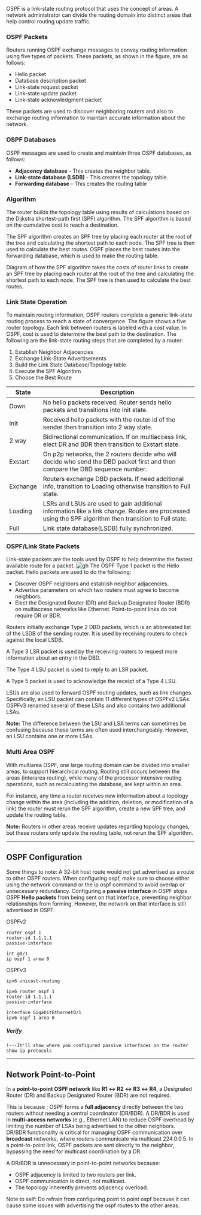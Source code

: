 OSPF is a link-state routing protocol that uses the concept of areas. A network administrator can divide the routing domain into distinct areas that help control routing update traffic.

### OSPF Packets
Routers running OSPF exchange messages to convey routing information using five types of packets. These packets, as shown in the figure, are as follows:

- Hello packet
- Database description packet
- Link-state request packet
- Link-state update packet
- Link-state acknowledgment packet

These packets are used to discover neighboring routers and also to exchange routing information to maintain accurate information about the network.

### OSPF Databases
OSPF messages are used to create and maintain three OSPF databases, as follows:

- **Adjacency database** - This creates the neighbor table.
- **Link-state database (LSDB)** - This creates the topology table.
- **Forwarding database** - This creates the routing table

### Algorithm
The router builds the topology table using results of calculations based on the Dijkstra shortest-path first (SPF) algorithm. The SPF algorithm is based on the cumulative cost to reach a destination.

The SPF algorithm creates an SPF tree by placing each router at the root of the tree and calculating the shortest path to each node. The SPF tree is then used to calculate the best routes. OSPF places the best routes into the forwarding database, which is used to make the routing table.

Diagram of how the SPF algorithm takes the costs of router links to create an SPF tree by placing each router at the root of the tree and calculating the shortest path to each node. The SPF tree is then used to calculate the best routes.

### Link State Operation 
To maintain routing information, OSPF routers complete a generic link-state routing process to reach a state of convergence. The figure shows a five router topology. Each link between routers is labeled with a cost value. In OSPF, cost is used to determine the best path to the destination. The following are the link-state routing steps that are completed by a router:

1. Establish Neighbor Adjacencies
2. Exchange Link-State Advertisements
3. Build the Link State Database/Topology table
4. Execute the SPF Algorithm
5. Choose the Best Route


| State    | Description                                                                                                                                           |
| -------- | ----------------------------------------------------------------------------------------------------------------------------------------------------- |
| Down     | No hello packets received. Router sends hello packets and transitions into Init state.                                                                |
| Init     | Received hello packets with the router id of the sender then transition into 2 way state.                                                             |
| 2 way    | Bidirectional communication. If on multiaccess link, elect DR and BDR then transition to Exstart state.                                               |
| Exstart  | On p2p networks, the 2 routers decide who will decide who send the DBD packet first and then compare the DBD sequence number.                         |
| Exchange | Routers exchange DBD packets. If need additional info, transition to Loading otherwise transition to Full state.                                      |
| Loading  | LSRs and LSUs are used to gain additional information like a link change. Routes are processed using the SPF algorithm then transition to Full state. |
| Full     | Link state database(LSDB) fully synchronized.                                                                                                         |


### OSPF/Link State Packets
Link-state packets are the tools used by OSPF to help determine the fastest available route for a packet.
![gh](https://raw.githubusercontent.com/ndriannazriel04/Advanced-Network-Tech/main/obsidian/images1733379753000p3sd8a.png)
The OSPF Type 1 packet is the Hello packet. Hello packets are used to do the following:

- Discover OSPF neighbors and establish neighbor adjacencies.
- Advertise parameters on which two routers must agree to become neighbors.
- Elect the Designated Router (DR) and Backup Designated Router (BDR) on multiaccess networks like Ethernet. Point-to-point links do not require DR or BDR.

Routers initially exchange Type 2 DBD packets, which is an abbreviated list of the LSDB of the sending router. It is used by receiving routers to check against the local LSDB.

A Type 3 LSR packet is used by the receiving routers to request more information about an entry in the DBD.

The Type 4 LSU packet is used to reply to an LSR packet.

A Type 5 packet is used to acknowledge the receipt of a Type 4 LSU.

LSUs are also used to forward OSPF routing updates, such as link changes. Specifically, an LSU packet can contain 11 different types of OSPFv2 LSAs. OSPFv3 renamed several of these LSAs and also contains two additional LSAs.

**Note:** The difference between the LSU and LSA terms can sometimes be confusing because these terms are often used interchangeably. However, an LSU contains one or more LSAs.
### Multi Area OSPF
With multiarea OSPF, one large routing domain can be divided into smaller areas, to support hierarchical routing. Routing still occurs between the areas (interarea routing), while many of the processor intensive routing operations, such as recalculating the database, are kept within an area.

For instance, any time a router receives new information about a topology change within the area (including the addition, deletion, or modification of a link) the router must rerun the SPF algorithm, create a new SPF tree, and update the routing table.

**Note:** Routers in other areas receive updates regarding topology changes, but these routers only update the routing table, not rerun the SPF algorithm.

--------------------------------------------------------------------------
## OSPF Configuration

Some things to note:
A 32-bit host route would not get advertised as a route to other OSPF routers.
When configuring ospf, make sure to choose either using the network command or the ip ospf command to avoid overlap or unnecessary redundancy.
Configuring a **passive interface** in OSPF stops OSPF **Hello packets** from being sent on that interface, preventing neighbor relationships from forming. However, the network on that interface is still advertised in OSPF.

OSPFv2
```
router ospf 1
router-id 1.1.1.1
passive-interface

int g0/1
ip ospf 1 area 0
```

OSPFv3
```
ipv6 unicast-routing

ipv6 router ospf 1
router-id 1.1.1.1
passive-interface

interface GigabitEthernet0/1                     
ipv6 ospf 1 area 0
```
##### Verify
```
!---It'll show where you configured passive interfaces on the router
show ip protocols
```
--------------------------------------------------------------------------
## Network Point-to-Point 

In a **point-to-point OSPF network** like **R1 ↔ R2 ↔ R3 ↔ R4**, a Designated Router (DR) and Backup Designated Router (BDR) are not required.

This is because ;
OSPF forms a **full adjacency** directly between the two routers without needing a central coordinator (DR/BDR).
A DR/BDR is used in **multi-access networks** (e.g., Ethernet LAN) to reduce OSPF overhead by limiting the number of LSAs being advertised to the other neighbors.
DR/BDR functionality is critical for managing OSPF communication over **broadcast** networks, where routers communicate via multicast 224.0.0.5.
In a point-to-point link, OSPF packets are sent directly to the neighbor, bypassing the need for multicast coordination by a DR.

A DR/BDR is unnecessary in point-to-point networks because:

- OSPF adjacency is limited to two routers per link.
- OSPF communication is direct, not multicast.
- The topology inherently prevents adjacency overload.

Note to self: Do refrain from configuring point to point ospf because it can cause some issues with advertising the ospf routes to the other areas.

